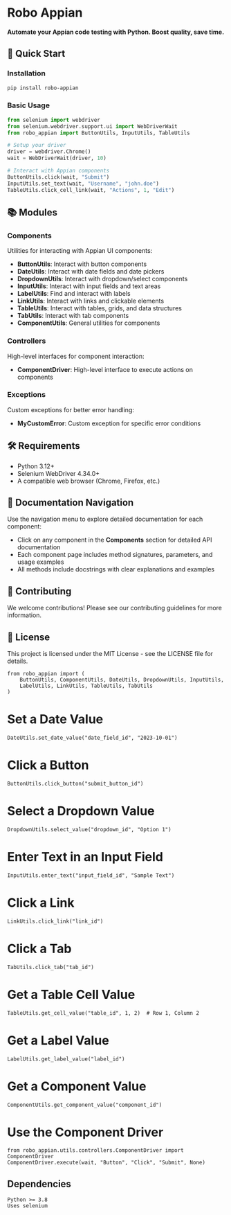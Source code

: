 # Robo Appian

**Automate your Appian code testing with Python. Boost quality, save time.**

<!-- [![PyPI version](https://badge.fury.io/py/robo-appian.svg)](https://badge.fury.io/py/robo-appian)
[![Python 3.12+](https://img.shields.io/badge/python-3.12+-blue.svg)](https://www.python.org/downloads/) -->

## 🚀 Quick Start

### Installation

```bash
pip install robo-appian
```

### Basic Usage

```python
from selenium import webdriver
from selenium.webdriver.support.ui import WebDriverWait
from robo_appian import ButtonUtils, InputUtils, TableUtils

# Setup your driver
driver = webdriver.Chrome()
wait = WebDriverWait(driver, 10)

# Interact with Appian components
ButtonUtils.click(wait, "Submit")
InputUtils.set_text(wait, "Username", "john.doe")
TableUtils.click_cell_link(wait, "Actions", 1, "Edit")
```

## 📚 Modules

### Components
Utilities for interacting with Appian UI components:

- **ButtonUtils**: Interact with button components
- **DateUtils**: Interact with date fields and date pickers
- **DropdownUtils**: Interact with dropdown/select components
- **InputUtils**: Interact with input fields and text areas
- **LabelUtils**: Find and interact with labels
- **LinkUtils**: Interact with links and clickable elements
- **TableUtils**: Interact with tables, grids, and data structures
- **TabUtils**: Interact with tab components
- **ComponentUtils**: General utilities for components

### Controllers
High-level interfaces for component interaction:

- **ComponentDriver**: High-level interface to execute actions on components

### Exceptions
Custom exceptions for better error handling:

- **MyCustomError**: Custom exception for specific error conditions

## 🛠️ Requirements

- Python 3.12+
- Selenium WebDriver 4.34.0+
- A compatible web browser (Chrome, Firefox, etc.)

## 📖 Documentation Navigation

Use the navigation menu to explore detailed documentation for each component:

- Click on any component in the **Components** section for detailed API documentation
- Each component page includes method signatures, parameters, and usage examples
- All methods include docstrings with clear explanations and examples

## 🤝 Contributing

We welcome contributions! Please see our contributing guidelines for more information.

## 📄 License

This project is licensed under the MIT License - see the LICENSE file for details.

    from robo_appian import (
        ButtonUtils, ComponentUtils, DateUtils, DropdownUtils, InputUtils,
        LabelUtils, LinkUtils, TableUtils, TabUtils
    )

#  Set a Date Value
    DateUtils.set_date_value("date_field_id", "2023-10-01")
    
#  Click a Button
    ButtonUtils.click_button("submit_button_id")

#  Select a Dropdown Value
    DropdownUtils.select_value("dropdown_id", "Option 1")

#  Enter Text in an Input Field
    InputUtils.enter_text("input_field_id", "Sample Text")

#  Click a Link
    LinkUtils.click_link("link_id")

#  Click a Tab
    TabUtils.click_tab("tab_id")

#  Get a Table Cell Value
    TableUtils.get_cell_value("table_id", 1, 2)  # Row 1, Column 2

#  Get a Label Value
    LabelUtils.get_label_value("label_id")

#  Get a Component Value
    ComponentUtils.get_component_value("component_id")

#  Use the Component Driver
    from robo_appian.utils.controllers.ComponentDriver import ComponentDriver
    ComponentDriver.execute(wait, "Button", "Click", "Submit", None)

## Dependencies

    Python >= 3.8
    Uses selenium
